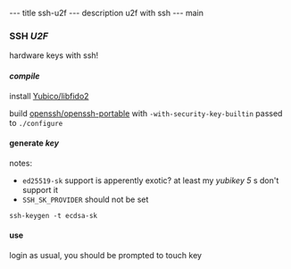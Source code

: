--- title
ssh-u2f
--- description
u2f with ssh
--- main

### SSH _U2F_

hardware keys with ssh!

#### _compile_

install [Yubico/libfido2](https://github.com/Yubico/libfido2)

build [openssh/openssh-portable](https://github.com/openssh/openssh-portable)
with `-with-security-key-builtin` passed to `./configure`

#### generate _key_

notes:

- `ed25519-sk` support is apperently exotic?
  at least my _yubikey 5_ s don't support it
- `SSH_SK_PROVIDER` should not be set

```
ssh-keygen -t ecdsa-sk
```

#### use

login as usual, you should be prompted to touch key
